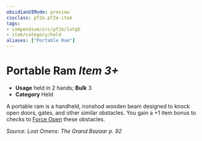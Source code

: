 ```yaml
---
obsidianUIMode: preview
cssclass: pf2e,pf2e-item
tags:
- compendium/src/pf2e/lotgb
- item/category/held
aliases: ["Portable Ram"]
---
```

# Portable Ram *Item 3+*  

- **Usage** held in 2 hands; **Bulk** 3
- **Category** Held

A portable ram is a handheld, ironshod wooden beam designed to knock open doors, gates, and other similar obstacles. You gain a +1 item bonus to checks to [Force Open](../../../rules/actions/force-open.md) these obstacles.

*Source: Lost Omens: The Grand Bazaar p. 92*